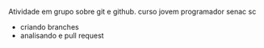 Atividade em grupo sobre git e github.
curso jovem programador senac sc

- criando branches
- analisando e pull request
